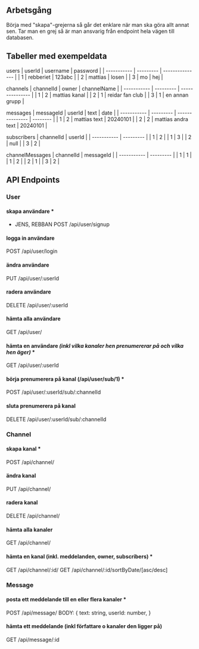 ## Arbetsgång

Börja med "skapa"-grejerna så går det enklare när man ska göra allt annat sen. Tar man en grej så är man ansvarig från endpoint hela vägen till databasen.

## Tabeller med exempeldata

users
| userId | username | password |
| ----------- | --------- | --------------- |
| 1 | rebberiet | 123abc |
| 2 | mattias | losen |
| 3 | mo | hej |

channels
| channelId | owner | channelName |
| ----------- | --------- | --------------- |
| 1 | 2 | mattias kanal |
| 2 | 1 | reidar fan club |
| 3 | 1 | en annan grupp |

messages
| messageId | userId | text | date |
| ----------- | --------- | --------------- | -------- |
| 1 | 2 | mattias text | 20240101 |
| 2 | 2 | mattias andra text | 20240101 |

subscribers
| channelId | userId |
| ----------- | --------- |
| 1 | 2 |
| 1 | 3 |
| 2 | null |
| 3 | 2 |

channelMessages
| channelId | messageId |
| ----------- | --------- |
| 1 | 1 |
| 1 | 2 |
| 2 | 1 |
| 3 | 2 |

## API Endpoints

### User

#### skapa användare \*

- JENS, REBBAN
  POST /api/user/signup

#### logga in användare

POST /api/user/login

#### ändra användare

PUT /api/user/:userId

#### radera användare

DELETE /api/user/:userId

#### hämta alla användare

GET /api/user/

#### hämta en användare _(inkl vilka kanaler hen prenumererar på och vilka hen äger)_ \*

GET /api/user/:userId

#### börja prenumerera på kanal (/api/user/sub/1) \*

POST /api/user/:userId/sub/:channelId

#### sluta prenumerera på kanal

DELETE /api/user/:userId/sub/:channelId

### Channel

#### skapa kanal \*

POST /api/channel/

#### ändra kanal

PUT /api/channel/

#### radera kanal

DELETE /api/channel/

#### hämta alla kanaler

GET /api/channel/

#### hämta en kanal (inkl. meddelanden, owner, subscribers) \*

GET /api/channel/:id/
GET /api/channel/:id/sortByDate/[asc/desc]

### Message

#### posta ett meddelande till en eller flera kanaler \*

POST /api/message/
BODY:
{
text: string,
userId: number,
}

#### hämta ett meddelande (inkl författare o kanaler den ligger på)

GET /api/message/:id
